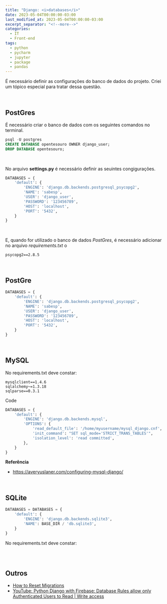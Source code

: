 ```yaml
---
title: "Django: <i>databases</i>"
date: 2023-05-04T00:00:00-03:00
last_modified_at: 2023-05-04T00:00:00-03:00
excerpt_separator: "<!--more-->"
categories:
  - IT
  - Front-end
tags:
  - python
  - pycharm
  - jupyter
  - package
  - pandas
---
```


É necessário definir as configurações do banco de dados do projeto.
Criei um tópico especial para tratar dessa questão.

<br>

## PostGres

É necessário criar o banco de dados com os seguintes comandos no terminal.

```sql
psql -U postgres
CREATE DATABASE opentesouro OWNER django_user;
DROP DATABASE opentesouro;
```

<br>

No arquivo **settings.py** é necessário definir as seuintes congigurações.

```python
DATABASES = {
    'default': {
        'ENGINE': 'django.db.backends.postgresql_psycopg2',
        'NAME': 'sabesp',
        'USER': 'django_user',
        'PASSWORD': '123456789',
        'HOST': 'localhost',
        'PORT': '5432',
    }
}
```

<br>

E, quando for utilizado o banco de dados _PostGres_, é necessário adicionar no arquivo _requirements.txt_ o

```
psycopg2==2.8.5
```

<br>

## PostGre

```python
DATABASES = {
    'default': {
        'ENGINE': 'django.db.backends.postgresql_psycopg2',
        'NAME': 'sabesp',
        'USER': 'django_user',
        'PASSWORD': '123456789',
        'HOST': 'localhost',
        'PORT': '5432',
    }
}
```

<br>

## MySQL

No requirements.txt deve constar:

```
mysqlclient==1.4.6
sqlalchemy~=1.3.18
sqlparse==0.3.1
```

Code

```python
DATABASES = {
    'default': {
        'ENGINE': 'django.db.backends.mysql',
        'OPTIONS': {
            'read_default_file': '/home/myusername/mysql_django.cnf',
            'init_command': "SET sql_mode='STRICT_TRANS_TABLES'",
            'isolation_level': 'read committed',
        },
    }
}
```

**Referência**

- https://averyuslaner.com/configuring-mysql-django/

<br>

## SQLite

```python
DATABASES = DATABASES = {
    'default': {
        'ENGINE': 'django.db.backends.sqlite3',
        'NAME': BASE_DIR / 'db.sqlite3',
    }
}
```

No requirements.txt deve constar:

```

```

<br>

## Outros

- [How to Reset Migrations](https://simpleisbetterthancomplex.com/tutorial/2016/07/26/how-to-reset-migrations.html)
- [YouTube: Python Django with Firebase: Database Rules allow only Authenticated Users to Read | Write access](https://www.youtube.com/watch?v=yhYCoejo16g)
